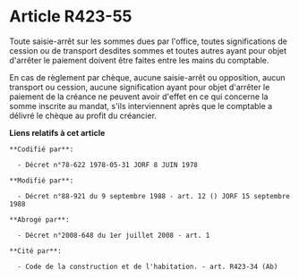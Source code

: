 # Article R423-55

Toute saisie-arrêt sur les sommes dues par l'office, toutes significations de cession ou de transport desdites sommes et
toutes autres ayant pour objet d'arrêter le paiement doivent être faites entre les mains du comptable.

En cas de règlement par chèque, aucune saisie-arrêt ou opposition, aucun transport ou cession, aucune signification ayant
pour objet d'arrêter le paiement de la créance ne peuvent avoir d'effet en ce qui concerne la somme inscrite au mandat, s'ils
interviennent après que le comptable a délivré le chèque au profit du créancier.

**Liens relatifs à cet article**

	**Codifié par**:

	  - Décret n°78-622 1978-05-31 JORF 8 JUIN 1978

	**Modifié par**:

	  - Décret n°88-921 du 9 septembre 1988 - art. 12 () JORF 15 septembre 1988

	**Abrogé par**:

	  - Décret n°2008-648 du 1er juillet 2008 - art. 1

	**Cité par**:

	  - Code de la construction et de l'habitation. - art. R423-34 (Ab)
